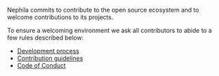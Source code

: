 Nephila commits to contribute to the open source ecosystem and to welcome contributions to its projects.

To ensure a welcoming environment we ask all contributors to abide to a few rules described below:

* [Development process](development)
* [Contribution guidelines](contributing)
* [Code of Conduct](code_of_conduct)
